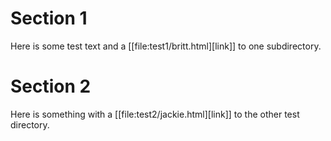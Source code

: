 # Section 1
  Here is some test text and a [[file:test1/britt.html][link]] to one subdirectory. 
# Section 2
  Here is something with a [[file:test2/jackie.html][link]] to the other test directory. 


